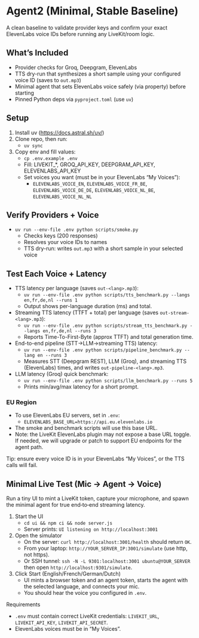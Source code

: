 # Agent2 (Minimal, Stable Baseline)

A clean baseline to validate provider keys and confirm your exact ElevenLabs voice IDs before running any LiveKit/room logic.

## What’s Included
- Provider checks for Groq, Deepgram, ElevenLabs
- TTS dry-run that synthesizes a short sample using your configured voice ID (saves to `out.mp3`)
- Minimal agent that sets ElevenLabs voice safely (via property) before starting
- Pinned Python deps via `pyproject.toml` (use `uv`)

## Setup
1) Install uv (https://docs.astral.sh/uv/)
2) Clone repo, then run:
   - `uv sync`
3) Copy env and fill values:
   - `cp .env.example .env`
   - Fill: LIVEKIT_*, GROQ_API_KEY, DEEPGRAM_API_KEY, ELEVENLABS_API_KEY
   - Set voices you want (must be in your ElevenLabs “My Voices”):
     - `ELEVENLABS_VOICE_EN`, `ELEVENLABS_VOICE_FR_BE`, `ELEVENLABS_VOICE_DE_DE`, `ELEVENLABS_VOICE_NL_BE`, `ELEVENLABS_VOICE_NL_NL`

## Verify Providers + Voice
- `uv run --env-file .env python scripts/smoke.py`
  - Checks keys (200 responses)
  - Resolves your voice IDs to names
  - TTS dry-run: writes `out.mp3` with a short sample in your selected voice

## Test Each Voice + Latency
- TTS latency per language (saves `out-<lang>.mp3`):
  - `uv run --env-file .env python scripts/tts_benchmark.py --langs en,fr,de,nl --runs 1`
  - Output shows per-language duration (ms) and total.
- Streaming TTS latency (TTFT + total) per language (saves `out-stream-<lang>.mp3`):
  - `uv run --env-file .env python scripts/stream_tts_benchmark.py --langs en,fr,de,nl --runs 3`
  - Reports Time-To-First-Byte (approx TTFT) and total generation time.
- End-to-end pipeline (STT→LLM→streaming TTS) latency:
  - `uv run --env-file .env python scripts/pipeline_benchmark.py --lang en --runs 3`
  - Measures STT (Deepgram REST), LLM (Groq), and streaming TTS (ElevenLabs) times, and writes `out-pipeline-<lang>.mp3`.
- LLM latency (Groq) quick benchmark:
  - `uv run --env-file .env python scripts/llm_benchmark.py --runs 5`
  - Prints min/avg/max latency for a short prompt.

### EU Region
- To use ElevenLabs EU servers, set in `.env`:
  - `ELEVENLABS_BASE_URL=https://api.eu.elevenlabs.io`
- The smoke and benchmark scripts will use this base URL.
- Note: the LiveKit ElevenLabs plugin may not expose a base URL toggle. If needed, we will upgrade or patch to support EU endpoints for the agent path.

Tip: ensure every voice ID is in your ElevenLabs “My Voices”, or the TTS calls will fail.

## Minimal Live Test (Mic → Agent → Voice)
Run a tiny UI to mint a LiveKit token, capture your microphone, and spawn the minimal agent for true end‑to‑end streaming latency.

1) Start the UI
   - `cd ui && npm ci && node server.js`
   - Server prints: `UI listening on http://localhost:3001`
2) Open the simulator
   - On the server: `curl http://localhost:3001/health` should return `OK`.
   - From your laptop: `http://YOUR_SERVER_IP:3001/simulate` (use http, not https).
   - Or SSH tunnel: `ssh -N -L 9301:localhost:3001 ubuntu@YOUR_SERVER` then open `http://localhost:9301/simulate`.
3) Click Start (English/French/German/Dutch)
   - UI mints a browser token and an agent token, starts the agent with the selected language, and connects your mic.
   - You should hear the voice you configured in `.env`.

Requirements
- `.env` must contain correct LiveKit credentials: `LIVEKIT_URL`, `LIVEKIT_API_KEY`, `LIVEKIT_API_SECRET`.
- ElevenLabs voices must be in “My Voices”.
